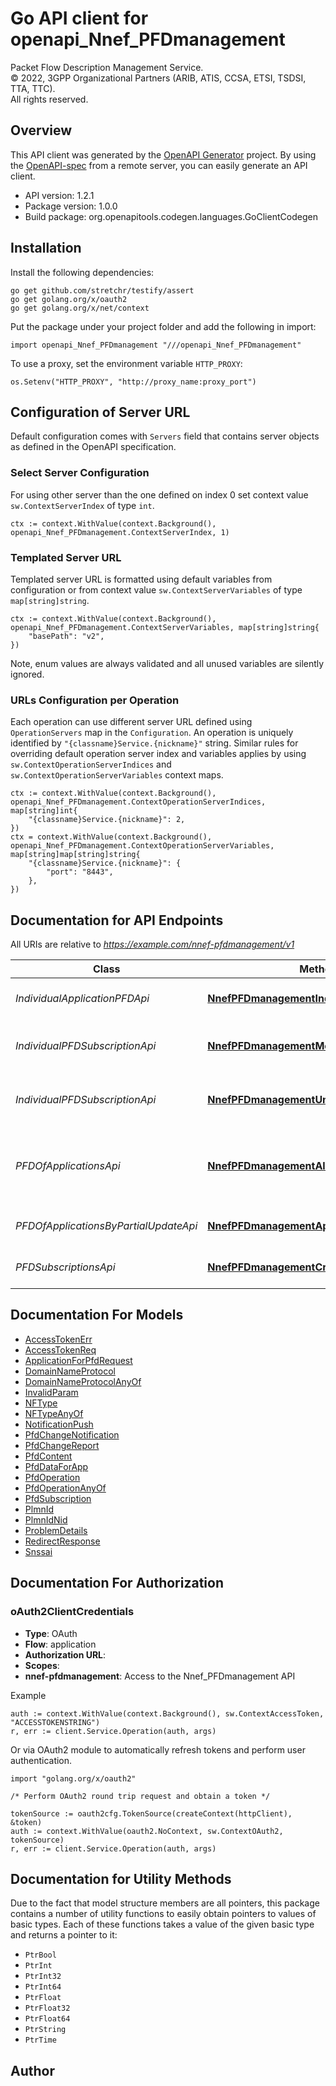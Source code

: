 # Go API client for openapi_Nnef_PFDmanagement

Packet Flow Description Management Service.  
© 2022, 3GPP Organizational Partners (ARIB, ATIS, CCSA, ETSI, TSDSI, TTA, TTC).  
All rights reserved.


## Overview
This API client was generated by the [OpenAPI Generator](https://openapi-generator.tech) project.  By using the [OpenAPI-spec](https://www.openapis.org/) from a remote server, you can easily generate an API client.

- API version: 1.2.1
- Package version: 1.0.0
- Build package: org.openapitools.codegen.languages.GoClientCodegen

## Installation

Install the following dependencies:

```shell
go get github.com/stretchr/testify/assert
go get golang.org/x/oauth2
go get golang.org/x/net/context
```

Put the package under your project folder and add the following in import:

```golang
import openapi_Nnef_PFDmanagement "///openapi_Nnef_PFDmanagement"
```

To use a proxy, set the environment variable `HTTP_PROXY`:

```golang
os.Setenv("HTTP_PROXY", "http://proxy_name:proxy_port")
```

## Configuration of Server URL

Default configuration comes with `Servers` field that contains server objects as defined in the OpenAPI specification.

### Select Server Configuration

For using other server than the one defined on index 0 set context value `sw.ContextServerIndex` of type `int`.

```golang
ctx := context.WithValue(context.Background(), openapi_Nnef_PFDmanagement.ContextServerIndex, 1)
```

### Templated Server URL

Templated server URL is formatted using default variables from configuration or from context value `sw.ContextServerVariables` of type `map[string]string`.

```golang
ctx := context.WithValue(context.Background(), openapi_Nnef_PFDmanagement.ContextServerVariables, map[string]string{
	"basePath": "v2",
})
```

Note, enum values are always validated and all unused variables are silently ignored.

### URLs Configuration per Operation

Each operation can use different server URL defined using `OperationServers` map in the `Configuration`.
An operation is uniquely identified by `"{classname}Service.{nickname}"` string.
Similar rules for overriding default operation server index and variables applies by using `sw.ContextOperationServerIndices` and `sw.ContextOperationServerVariables` context maps.

```golang
ctx := context.WithValue(context.Background(), openapi_Nnef_PFDmanagement.ContextOperationServerIndices, map[string]int{
	"{classname}Service.{nickname}": 2,
})
ctx = context.WithValue(context.Background(), openapi_Nnef_PFDmanagement.ContextOperationServerVariables, map[string]map[string]string{
	"{classname}Service.{nickname}": {
		"port": "8443",
	},
})
```

## Documentation for API Endpoints

All URIs are relative to *https://example.com/nnef-pfdmanagement/v1*

Class | Method | HTTP request | Description
------------ | ------------- | ------------- | -------------
*IndividualApplicationPFDApi* | [**NnefPFDmanagementIndAppFetch**](docs/IndividualApplicationPFDApi.md#nnefpfdmanagementindappfetch) | **Get** /applications/{appId} | Retrieve the PFD for an application.
*IndividualPFDSubscriptionApi* | [**NnefPFDmanagementModifySubscr**](docs/IndividualPFDSubscriptionApi.md#nnefpfdmanagementmodifysubscr) | **Put** /subscriptions/{subscriptionId} | Updates/replaces an existing subscription resource
*IndividualPFDSubscriptionApi* | [**NnefPFDmanagementUnsubscribe**](docs/IndividualPFDSubscriptionApi.md#nnefpfdmanagementunsubscribe) | **Delete** /subscriptions/{subscriptionId} | Delete a subscription of PFD change notification.
*PFDOfApplicationsApi* | [**NnefPFDmanagementAllFetch**](docs/PFDOfApplicationsApi.md#nnefpfdmanagementallfetch) | **Get** /applications | Retrieve PFDs for all applications or for one or multiple applications with query parameter.
*PFDOfApplicationsByPartialUpdateApi* | [**NnefPFDmanagementAppFetchPartialUpdate**](docs/PFDOfApplicationsByPartialUpdateApi.md#nnefpfdmanagementappfetchpartialupdate) | **Post** /applications/partialpull | retrieve the PFD(s) by partial update
*PFDSubscriptionsApi* | [**NnefPFDmanagementCreateSubscr**](docs/PFDSubscriptionsApi.md#nnefpfdmanagementcreatesubscr) | **Post** /subscriptions | Subscribe the notification of PFD changes.


## Documentation For Models

 - [AccessTokenErr](docs/AccessTokenErr.md)
 - [AccessTokenReq](docs/AccessTokenReq.md)
 - [ApplicationForPfdRequest](docs/ApplicationForPfdRequest.md)
 - [DomainNameProtocol](docs/DomainNameProtocol.md)
 - [DomainNameProtocolAnyOf](docs/DomainNameProtocolAnyOf.md)
 - [InvalidParam](docs/InvalidParam.md)
 - [NFType](docs/NFType.md)
 - [NFTypeAnyOf](docs/NFTypeAnyOf.md)
 - [NotificationPush](docs/NotificationPush.md)
 - [PfdChangeNotification](docs/PfdChangeNotification.md)
 - [PfdChangeReport](docs/PfdChangeReport.md)
 - [PfdContent](docs/PfdContent.md)
 - [PfdDataForApp](docs/PfdDataForApp.md)
 - [PfdOperation](docs/PfdOperation.md)
 - [PfdOperationAnyOf](docs/PfdOperationAnyOf.md)
 - [PfdSubscription](docs/PfdSubscription.md)
 - [PlmnId](docs/PlmnId.md)
 - [PlmnIdNid](docs/PlmnIdNid.md)
 - [ProblemDetails](docs/ProblemDetails.md)
 - [RedirectResponse](docs/RedirectResponse.md)
 - [Snssai](docs/Snssai.md)


## Documentation For Authorization



### oAuth2ClientCredentials


- **Type**: OAuth
- **Flow**: application
- **Authorization URL**: 
- **Scopes**: 
 - **nnef-pfdmanagement**: Access to the Nnef_PFDmanagement API

Example

```golang
auth := context.WithValue(context.Background(), sw.ContextAccessToken, "ACCESSTOKENSTRING")
r, err := client.Service.Operation(auth, args)
```

Or via OAuth2 module to automatically refresh tokens and perform user authentication.

```golang
import "golang.org/x/oauth2"

/* Perform OAuth2 round trip request and obtain a token */

tokenSource := oauth2cfg.TokenSource(createContext(httpClient), &token)
auth := context.WithValue(oauth2.NoContext, sw.ContextOAuth2, tokenSource)
r, err := client.Service.Operation(auth, args)
```


## Documentation for Utility Methods

Due to the fact that model structure members are all pointers, this package contains
a number of utility functions to easily obtain pointers to values of basic types.
Each of these functions takes a value of the given basic type and returns a pointer to it:

* `PtrBool`
* `PtrInt`
* `PtrInt32`
* `PtrInt64`
* `PtrFloat`
* `PtrFloat32`
* `PtrFloat64`
* `PtrString`
* `PtrTime`

## Author



